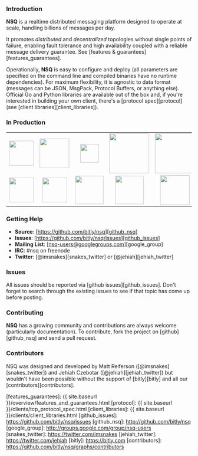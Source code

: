 ### Introduction

**NSQ** is a realtime distributed messaging platform designed to operate at scale, handling
billions of messages per day.

It promotes *distributed* and *decentralized* topologies without single points of failure,
enabling fault tolerance and high availability coupled with a reliable message delivery
guarantee.  See [features & guarantees][features_guarantees].

Operationally, **NSQ** is easy to configure and deploy (all parameters are specified on the command
line and compiled binaries have no runtime dependencies). For maximum flexibility, it is agnostic to
data format (messages can be JSON, MsgPack, Protocol Buffers, or anything else). Official Go and
Python libraries are available out of the box and, if you're interested in building your own client,
there's a [protocol spec][protocol] (see [client libraries][client_libraries]).

### In Production

<center><table class="production"><tr>
<td align="center"><a href="http://bitly.com"><img src="{{ site.baseurl }}/static/img/bitly_logo.png" width="67"/></a></td>
<td align="center"><a href="http://life360.com"><img src="{{ site.baseurl }}/static/img/life360_logo.png" width="80"/></a></td>
<td align="center"><a href="http://hailocab.com"><img src="{{ site.baseurl }}/static/img/hailo_logo.png" width="50"/></a></td>
<td align="center"><a href="http://simplereach.com"><img src="{{ site.baseurl }}/static/img/simplereach_logo.png" width="108"/></a></td>
<td align="center"><a href="http://moz.com"><img src="{{ site.baseurl }}/static/img/moz_logo.png" width="108"/></a></td>
<td align="center"><a href="http://path.com"><img src="{{ site.baseurl }}/static/img/path_logo.png" width="67"/></a></td>
</tr><tr>
<td align="center"><a href="http://eventful.com"><img src="{{ site.baseurl }}/static/img/eventful_logo.png" width="67"/></a></td>
<td align="center"><a href="http://reonomy.com"><img src="{{ site.baseurl }}/static/img/reonomy_logo.png" width="67"/></a></td>
<td align="center"><a href="https://project-fifo.net"><img src="{{ site.baseurl }}/static/img/project_fifo.png" width="77"/></a></td>
<td align="center"><a href="http://trendrr.com"><img src="{{ site.baseurl }}/static/img/trendrr_logo.png" width="77"/></a></td>
<td align="center"><a href="http://energyhub.com"><img src="{{ site.baseurl }}/static/img/energyhub_logo.png" width="80"/></a></td>
</tr></table></center>

### Getting Help

* **Source**: [https://github.com/bitly/nsq][github_nsq]
* **Issues**: [https://github.com/bitly/nsq/issues][github_issues]
* **Mailing List**: [nsq-users@googlegroups.com][google_group]
* **IRC**: #nsq on freenode
* **Twitter**: [@imsnakes][snakes_twitter] or [@jehiah][jehiah_twitter]

### Issues

All issues should be reported via [github issues][github_issues]. Don't forget to search through the
existing issues to see if that topic has come up before posting.

### Contributing

**NSQ** has a growing community and contributions are always welcome (particularly documentation).
To contribute, fork the project on [github][github_nsq] and send a pull request.

### Contributors

NSQ was designed and developed by Matt Reiferson ([@imsnakes][snakes_twitter]) and Jehiah Czebotar
([@jehiah][jehiah_twitter]) but wouldn't have been possible without the support of [bitly][bitly]
and all our [contributors][contributors].

[features_guarantees]: {{ site.baseurl }}/overview/features_and_guarantees.html
[protocol]: {{ site.baseurl }}/clients/tcp_protocol_spec.html
[client_libraries]: {{ site.baseurl }}/clients/client_libraries.html
[github_issues]: https://github.com/bitly/nsq/issues
[github_nsq]: http://github.com/bitly/nsq
[google_group]: http://groups.google.com/group/nsq-users
[snakes_twitter]: https://twitter.com/imsnakes
[jehiah_twitter]: https://twitter.com/jehiah
[bitly]: https://bitly.com
[contributors]: https://github.com/bitly/nsq/graphs/contributors
